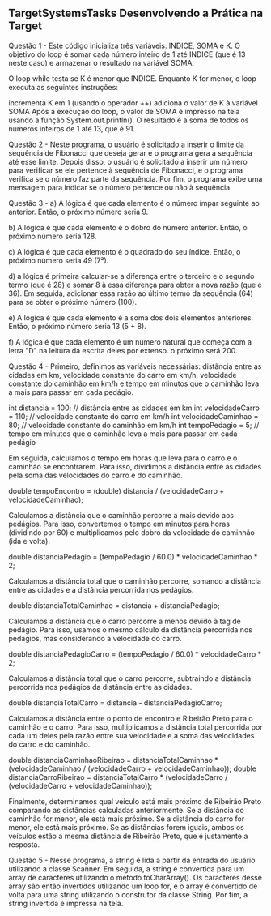 TargetSystemsTasks
Desenvolvendo a Prática na Target
----------------------------------

  Questão 1 -
Este código inicializa três variáveis: INDICE, SOMA e K. O objetivo do loop é somar cada número inteiro de 1 até INDICE (que é 13 neste caso) e armazenar o resultado na variável SOMA.

O loop while testa se K é menor que INDICE. Enquanto K for menor, o loop executa as seguintes instruções:

incrementa K em 1 (usando o operador ++) adiciona o valor de K à variável SOMA Após a execução do loop, o valor de SOMA é impresso na tela usando a função System.out.println(). O resultado é a soma de todos os números inteiros de 1 até 13, que é 91.


  Questão 2 -
Neste programa, o usuário é solicitado a inserir o limite da sequência de Fibonacci que deseja gerar e o programa gera a sequência até esse limite. Depois disso, o usuário é solicitado a inserir um número para verificar se ele pertence à sequência de Fibonacci, e o programa verifica se o número faz parte da sequência. Por fim, o programa exibe uma mensagem para indicar se o número pertence ou não à sequência.


  Questão 3 -
a) A lógica é que cada elemento é o número ímpar seguinte ao anterior. Então, o próximo número seria 9.

b) A lógica é que cada elemento é o dobro do número anterior. Então, o próximo número seria 128.

c) A lógica é que cada elemento é o quadrado do seu índice. Então, o próximo número seria 49 (7²).

d) a lógica é primeira calcular-se a diferença entre o terceiro e o segundo termo (que é 28) e somar 8 à essa diferença para obter a nova razão (que é 36). Em seguida, adicionar essa razão ao último termo da sequência (64) para se obter o próximo número (100).

e) A lógica é que cada elemento é a soma dos dois elementos anteriores. Então, o próximo número seria 13 (5 + 8).

f) A lógica é que cada elemento é um número natural que começa com a letra "D" na leitura da escrita deles por extenso. o próximo será 200.


  Questão 4 - 
Primeiro, definimos as variáveis necessárias: distância entre as cidades em km, velocidade constante do carro em km/h, velocidade constante do caminhão em km/h e tempo em minutos que o caminhão leva a mais para passar em cada pedágio.

int distancia = 100; // distância entre as cidades em km int velocidadeCarro = 110; // velocidade constante do carro em km/h int velocidadeCaminhao = 80; // velocidade constante do caminhão em km/h int tempoPedagio = 5; // tempo em minutos que o caminhão leva a mais para passar em cada pedágio

Em seguida, calculamos o tempo em horas que leva para o carro e o caminhão se encontrarem. Para isso, dividimos a distância entre as cidades pela soma das velocidades do carro e do caminhão.

double tempoEncontro = (double) distancia / (velocidadeCarro + velocidadeCaminhao);

Calculamos a distância que o caminhão percorre a mais devido aos pedágios. Para isso, convertemos o tempo em minutos para horas (dividindo por 60) e multiplicamos pelo dobro da velocidade do caminhão (ida e volta).

double distanciaPedagio = (tempoPedagio / 60.0) * velocidadeCaminhao * 2;

Calculamos a distância total que o caminhão percorre, somando a distância entre as cidades e a distância percorrida nos pedágios.

double distanciaTotalCaminhao = distancia + distanciaPedagio;

Calculamos a distância que o carro percorre a menos devido à tag de pedágio. Para isso, usamos o mesmo cálculo da distância percorrida nos pedágios, mas considerando a velocidade do carro.

double distanciaPedagioCarro = (tempoPedagio / 60.0) * velocidadeCarro * 2;

Calculamos a distância total que o carro percorre, subtraindo a distância percorrida nos pedágios da distância entre as cidades.

double distanciaTotalCarro = distancia - distanciaPedagioCarro;

Calculamos a distância entre o ponto de encontro e Ribeirão Preto para o caminhão e o carro. Para isso, multiplicamos a distância total percorrida por cada um deles pela razão entre sua velocidade e a soma das velocidades do carro e do caminhão.

double distanciaCaminhaoRibeirao = distanciaTotalCaminhao * (velocidadeCaminhao / (velocidadeCarro + velocidadeCaminhao)); double distanciaCarroRibeirao = distanciaTotalCarro * (velocidadeCarro / (velocidadeCarro + velocidadeCaminhao));

Finalmente, determinamos qual veículo está mais próximo de Ribeirão Preto comparando as distâncias calculadas anteriormente. Se a distância do caminhão for menor, ele está mais próximo. Se a distância do carro for menor, ele está mais próximo. Se as distâncias forem iguais, ambos os veículos estão a mesma distância de Ribeirão Preto, que é justamente a resposta.


  Questão 5 -
Nesse programa, a string é lida a partir da entrada do usuário utilizando a classe Scanner. Em seguida, a string é convertida para um array de caracteres utilizando o método toCharArray(). Os caracteres desse array são então invertidos utilizando um loop for, e o array é convertido de volta para uma string utilizando o construtor da classe String. Por fim, a string invertida é impressa na tela.
